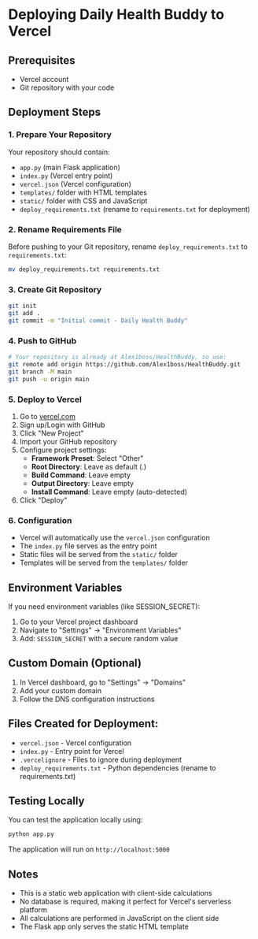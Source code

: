 # Deploying Daily Health Buddy to Vercel

## Prerequisites
- Vercel account
- Git repository with your code

## Deployment Steps

### 1. Prepare Your Repository
Your repository should contain:
- `app.py` (main Flask application)
- `index.py` (Vercel entry point)
- `vercel.json` (Vercel configuration)
- `templates/` folder with HTML templates
- `static/` folder with CSS and JavaScript
- `deploy_requirements.txt` (rename to `requirements.txt` for deployment)

### 2. Rename Requirements File
Before pushing to your Git repository, rename `deploy_requirements.txt` to `requirements.txt`:
```bash
mv deploy_requirements.txt requirements.txt
```

### 3. Create Git Repository
```bash
git init
git add .
git commit -m "Initial commit - Daily Health Buddy"
```

### 4. Push to GitHub
```bash
# Your repository is already at Alex1boss/HealthBuddy, so use:
git remote add origin https://github.com/Alex1boss/HealthBuddy.git
git branch -M main
git push -u origin main
```

### 5. Deploy to Vercel
1. Go to [vercel.com](https://vercel.com)
2. Sign up/Login with GitHub
3. Click "New Project"
4. Import your GitHub repository
5. Configure project settings:
   - **Framework Preset**: Select "Other" 
   - **Root Directory**: Leave as default (.)
   - **Build Command**: Leave empty
   - **Output Directory**: Leave empty
   - **Install Command**: Leave empty (auto-detected)
6. Click "Deploy"

### 6. Configuration
- Vercel will automatically use the `vercel.json` configuration
- The `index.py` file serves as the entry point
- Static files will be served from the `static/` folder
- Templates will be served from the `templates/` folder

## Environment Variables
If you need environment variables (like SESSION_SECRET):
1. Go to your Vercel project dashboard
2. Navigate to "Settings" → "Environment Variables"
3. Add: `SESSION_SECRET` with a secure random value

## Custom Domain (Optional)
1. In Vercel dashboard, go to "Settings" → "Domains"
2. Add your custom domain
3. Follow the DNS configuration instructions

## Files Created for Deployment:
- `vercel.json` - Vercel configuration
- `index.py` - Entry point for Vercel
- `.vercelignore` - Files to ignore during deployment
- `deploy_requirements.txt` - Python dependencies (rename to requirements.txt)

## Testing Locally
You can test the application locally using:
```bash
python app.py
```

The application will run on `http://localhost:5000`

## Notes
- This is a static web application with client-side calculations
- No database is required, making it perfect for Vercel's serverless platform
- All calculations are performed in JavaScript on the client side
- The Flask app only serves the static HTML template